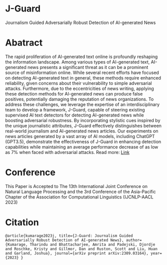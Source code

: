 # J-Guard
Journalism Guided Adversarially Robust Detection of AI-generated News

# Abatract 
The rapid proliferation of AI-generated text online is profoundly reshaping the information landscape. Among various types of AI-generated text, AI-generated news presents a significant threat as it can be a prominent source of misinformation online. While several recent efforts have focused on detecting AI-generated text in general, these methods require enhanced reliability, given concerns about their vulnerability to simple adversarial attacks. Furthermore, due to the eccentricities of news writing, applying these detection methods for AI-generated news can produce false positives, potentially damaging the reputation of news organizations. To address these challenges, we leverage the expertise of an interdisciplinary team to develop a framework, J-Guard, capable of steering existing supervised AI text detectors for detecting AI-generated news while boosting adversarial robustness. By incorporating stylistic cues inspired by the unique journalistic attributes, J-Guard effectively distinguishes between real-world journalism and AI-generated news articles. Our experiments on news articles generated by a vast array of AI models, including ChatGPT (GPT3.5), demonstrate the effectiveness of J-Guard in enhancing detection capabilities while maintaining an average performance decrease of as low as 7\% when faced with adversarial attacks.
Read more: [Link](https://arxiv.org/abs/2309.03164)

# Conference 
This Paper is Accepted to The 13th International Joint Conference on Natural Language Processing and the 3rd Conference of the Asia-Pacific Chapter of the Association for Computational Linguistics (IJCNLP-AACL 2023)

# Citation

`@article{kumarage2023j,
  title={J-Guard: Journalism Guided Adversarially Robust Detection of AI-generated News},
  author={Kumarage, Tharindu and Bhattacharjee, Amrita and Padejski, Djordje and Roschke, Kristy and Gillmor, Dan and Ruston, Scott and Liu, Huan and Garland, Joshua},
  journal={arXiv preprint arXiv:2309.03164},
  year={2023}
}`
